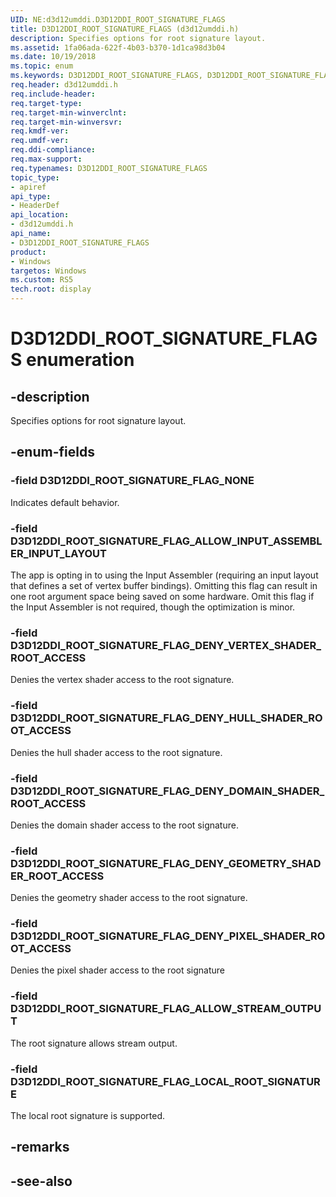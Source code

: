 ```yaml
---
UID: NE:d3d12umddi.D3D12DDI_ROOT_SIGNATURE_FLAGS
title: D3D12DDI_ROOT_SIGNATURE_FLAGS (d3d12umddi.h)
description: Specifies options for root signature layout.
ms.assetid: 1fa06ada-622f-4b03-b370-1d1ca98d3b04
ms.date: 10/19/2018
ms.topic: enum
ms.keywords: D3D12DDI_ROOT_SIGNATURE_FLAGS, D3D12DDI_ROOT_SIGNATURE_FLAGS, 
req.header: d3d12umddi.h
req.include-header:
req.target-type:
req.target-min-winverclnt:
req.target-min-winversvr:
req.kmdf-ver:
req.umdf-ver:
req.ddi-compliance:
req.max-support:
req.typenames: D3D12DDI_ROOT_SIGNATURE_FLAGS
topic_type: 
- apiref
api_type: 
- HeaderDef
api_location: 
- d3d12umddi.h
api_name: 
- D3D12DDI_ROOT_SIGNATURE_FLAGS
product:
- Windows
targetos: Windows
ms.custom: RS5
tech.root: display
---
```


# D3D12DDI_ROOT_SIGNATURE_FLAGS enumeration

## -description

Specifies options for root signature layout.

## -enum-fields

### -field D3D12DDI_ROOT_SIGNATURE_FLAG_NONE 

Indicates default behavior.

### -field D3D12DDI_ROOT_SIGNATURE_FLAG_ALLOW_INPUT_ASSEMBLER_INPUT_LAYOUT 

The app is opting in to using the Input Assembler (requiring an input layout that defines a set of vertex buffer bindings). Omitting this flag can result in one root argument space being saved on some hardware. Omit this flag if the Input Assembler is not required, though the optimization is minor.

### -field D3D12DDI_ROOT_SIGNATURE_FLAG_DENY_VERTEX_SHADER_ROOT_ACCESS 

Denies the vertex shader access to the root signature.

### -field D3D12DDI_ROOT_SIGNATURE_FLAG_DENY_HULL_SHADER_ROOT_ACCESS 

Denies the hull shader access to the root signature.

### -field D3D12DDI_ROOT_SIGNATURE_FLAG_DENY_DOMAIN_SHADER_ROOT_ACCESS 

Denies the domain shader access to the root signature.

### -field D3D12DDI_ROOT_SIGNATURE_FLAG_DENY_GEOMETRY_SHADER_ROOT_ACCESS 

Denies the geometry shader access to the root signature.

### -field D3D12DDI_ROOT_SIGNATURE_FLAG_DENY_PIXEL_SHADER_ROOT_ACCESS 

Denies the pixel shader access to the root signature

### -field D3D12DDI_ROOT_SIGNATURE_FLAG_ALLOW_STREAM_OUTPUT 

The root signature allows stream output. 

### -field D3D12DDI_ROOT_SIGNATURE_FLAG_LOCAL_ROOT_SIGNATURE 

The local root signature is supported.

## -remarks

## -see-also
